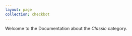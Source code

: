 ```yaml
---
layout: page
collection: checkbot
---
```


Welcome to the Documentation about the _Classic_ category.
